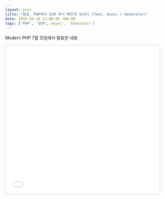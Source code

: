 ```yaml
---
layout: post
title: "발표, PHP에서 GCM 푸시 빠르게 보내기 (feat. Async / Generator)"
date: 2016-08-10 11:06:05 +09:00
tags: ['PHP', 'GCM', Async', 'Generator']
---
```


Modern PHP 7월 모임에서 발표한 내용.

<iframe src="//www.slideshare.net/slideshow/embed_code/key/rXOMXVaYIaeMLz" width="595" height="485" frameborder="0" marginwidth="0" marginheight="0" scrolling="no" style="border:1px solid #CCC; border-width:1px; margin-bottom:5px; max-width: 100%;" allowfullscreen> </iframe>
